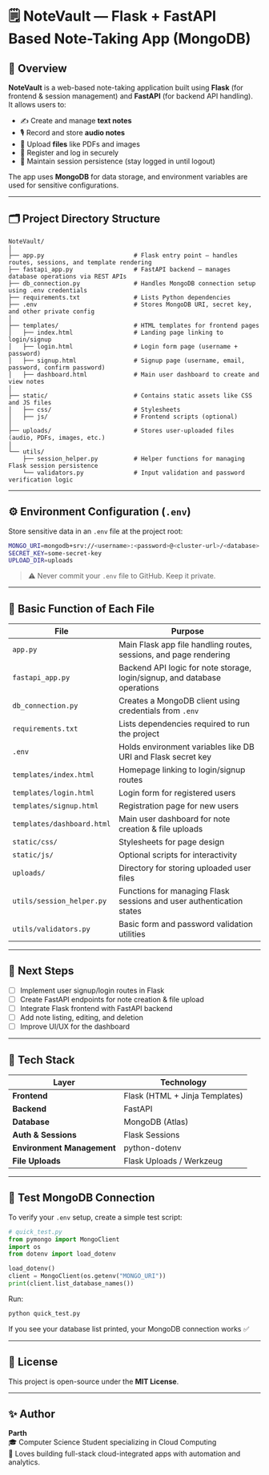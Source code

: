 # 🗒️ NoteVault — Flask + FastAPI Based Note-Taking App (MongoDB)

## 📘 Overview
**NoteVault** is a web-based note-taking application built using **Flask** (for frontend & session management) and **FastAPI** (for backend API handling).  
It allows users to:
- ✍️ Create and manage **text notes**
- 🎙️ Record and store **audio notes**
- 📎 Upload **files** like PDFs and images
- 🔑 Register and log in securely
- 💾 Maintain session persistence (stay logged in until logout)

The app uses **MongoDB** for data storage, and environment variables are used for sensitive configurations.

---

## 🗂️ Project Directory Structure

```
NoteVault/
│
├── app.py                         # Flask entry point – handles routes, sessions, and template rendering
├── fastapi_app.py                 # FastAPI backend – manages database operations via REST APIs
├── db_connection.py               # Handles MongoDB connection setup using .env credentials
├── requirements.txt               # Lists Python dependencies
├── .env                           # Stores MongoDB URI, secret key, and other private config
│
├── templates/                     # HTML templates for frontend pages
│   ├── index.html                 # Landing page linking to login/signup
│   ├── login.html                 # Login form page (username + password)
│   ├── signup.html                # Signup page (username, email, password, confirm password)
│   ├── dashboard.html             # Main user dashboard to create and view notes
│
├── static/                        # Contains static assets like CSS and JS files
│   ├── css/                       # Stylesheets
│   ├── js/                        # Frontend scripts (optional)
│
├── uploads/                       # Stores user-uploaded files (audio, PDFs, images, etc.)
│
└── utils/
    ├── session_helper.py          # Helper functions for managing Flask session persistence
    └── validators.py              # Input validation and password verification logic
```

---

## ⚙️ Environment Configuration (`.env`)

Store sensitive data in an `.env` file at the project root:

```bash
MONGO_URI=mongodb+srv://<username>:<password>@<cluster-url>/<database>
SECRET_KEY=some-secret-key
UPLOAD_DIR=uploads
```

> ⚠️ Never commit your `.env` file to GitHub. Keep it private.

---

## 🧩 Basic Function of Each File

| File | Purpose |
|------|----------|
| `app.py` | Main Flask app file handling routes, sessions, and page rendering |
| `fastapi_app.py` | Backend API logic for note storage, login/signup, and database operations |
| `db_connection.py` | Creates a MongoDB client using credentials from `.env` |
| `requirements.txt` | Lists dependencies required to run the project |
| `.env` | Holds environment variables like DB URI and Flask secret key |
| `templates/index.html` | Homepage linking to login/signup routes |
| `templates/login.html` | Login form for registered users |
| `templates/signup.html` | Registration page for new users |
| `templates/dashboard.html` | Main user dashboard for note creation & file uploads |
| `static/css/` | Stylesheets for page design |
| `static/js/` | Optional scripts for interactivity |
| `uploads/` | Directory for storing uploaded user files |
| `utils/session_helper.py` | Functions for managing Flask sessions and user authentication states |
| `utils/validators.py` | Basic form and password validation utilities |

---

## 🚀 Next Steps
- [ ] Implement user signup/login routes in Flask  
- [ ] Create FastAPI endpoints for note creation & file upload  
- [ ] Integrate Flask frontend with FastAPI backend  
- [ ] Add note listing, editing, and deletion  
- [ ] Improve UI/UX for the dashboard  

---

## 🧰 Tech Stack

| Layer | Technology |
|-------|-------------|
| **Frontend** | Flask (HTML + Jinja Templates) |
| **Backend** | FastAPI |
| **Database** | MongoDB (Atlas) |
| **Auth & Sessions** | Flask Sessions |
| **Environment Management** | python-dotenv |
| **File Uploads** | Flask Uploads / Werkzeug |

---

## 🧪 Test MongoDB Connection

To verify your `.env` setup, create a simple test script:

```python
# quick_test.py
from pymongo import MongoClient
import os
from dotenv import load_dotenv

load_dotenv()
client = MongoClient(os.getenv("MONGO_URI"))
print(client.list_database_names())
```

Run:
```bash
python quick_test.py
```

If you see your database list printed, your MongoDB connection works ✅

---

## 📄 License
This project is open-source under the **MIT License**.

---

## ✨ Author
**Parth**  
🎓 Computer Science Student specializing in Cloud Computing  
💬 Loves building full-stack cloud-integrated apps with automation and analytics.

